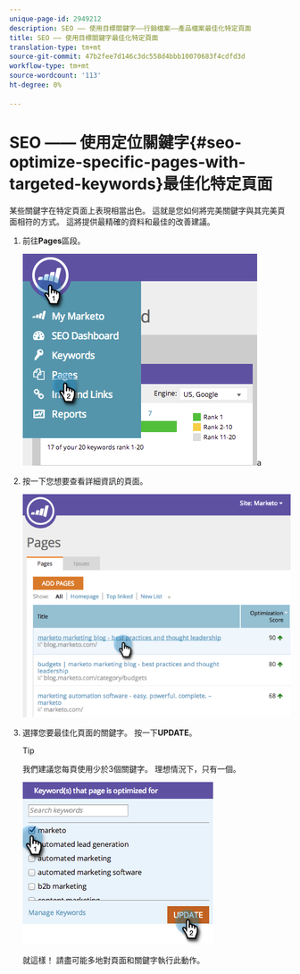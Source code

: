 ```yaml
---
unique-page-id: 2949212
description: SEO —— 使用目標關鍵字——行銷檔案——產品檔案最佳化特定頁面
title: SEO —— 使用目標關鍵字最佳化特定頁面
translation-type: tm+mt
source-git-commit: 47b2fee7d146c3dc558d4bbb10070683f4cdfd3d
workflow-type: tm+mt
source-wordcount: '113'
ht-degree: 0%

---
```



# SEO —— 使用定位關鍵字{#seo-optimize-specific-pages-with-targeted-keywords}最佳化特定頁面

某些關鍵字在特定頁面上表現相當出色。 這就是您如何將完美關鍵字與其完美頁面相符的方式。 這將提供最精確的資料和最佳的改善建議。

1. 前往&#x200B;**Pages**&#x200B;區段。

   ![](assets/image2014-9-18-12-3a52-3a28.png)a

1. 按一下您想要查看詳細資訊的頁面。

   ![](assets/image2014-9-18-12-3a52-3a41.png)

1. 選擇您要最佳化頁面的關鍵字。 按一下&#x200B;**UPDATE**。

   >[!TIP]
   >
   >我們建議您每頁使用少於3個關鍵字。 理想情況下，只有一個。

   ![](assets/image2014-9-18-12-3a52-3a46.png)

   就這樣！ 請盡可能多地對頁面和關鍵字執行此動作。

